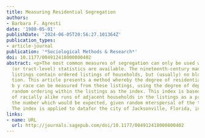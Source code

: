 ```yaml
---
title: Measuring Residential Segregation
authors:
- Barbara F. Agresti
date: '1980-05-01'
publishDate: '2024-06-05T20:56:27.101364Z'
publication_types:
- article-journal
publication: '*Sociological Methods & Research*'
doi: 10.1177/004912418000800402
abstract: <p>The most common measures of segregation can only be used when block-level
  (or tract-level) statistics are available. The nineteenth-century manuscript census
  listings contain ordered listings of households, but (usually) no block informa
  tion. This article presents a method whereby the degree of residential segregation
  b y race can be measured from these listings, using the degree of departure from
  random ordering within the listings as the index. This index is based on the number
  of racially alike runs of adjacent households in the listings as a proportion of
  the number which would be expected, given random mterspersal of the two racial groups.
  The index is applied to datafor the city of Jacksonville, Florida, in 1870 and 1885.</p>
links:
- name: URL
  url: http://journals.sagepub.com/doi/10.1177/004912418000800402
---
```

